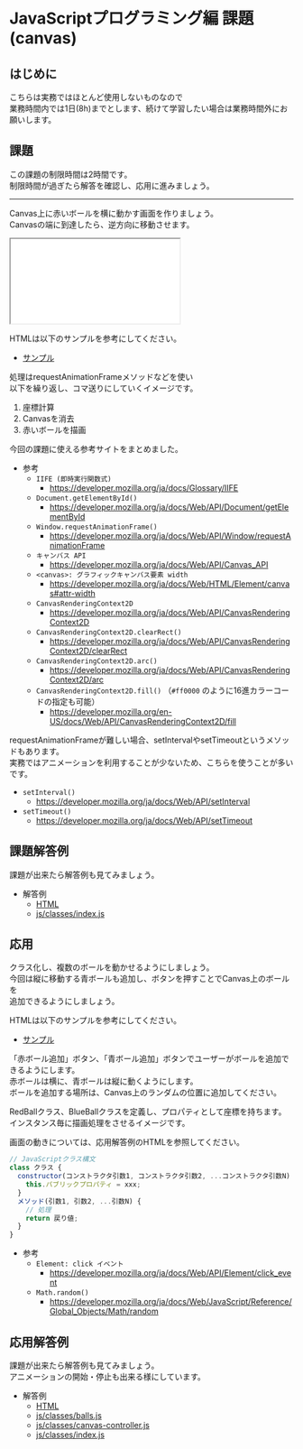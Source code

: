 # JavaScriptプログラミング編 課題(canvas)

## はじめに

こちらは実務ではほとんど使用しないものなので  
業務時間内では1日(8h)までとします、続けて学習したい場合は業務時間外にお願いします。  


## 課題

この課題の制限時間は2時間です。  
制限時間が過ぎたら解答を確認し、応用に進みましょう。

---

Canvas上に赤いボールを横に動かす画面を作りましょう。  
Canvasの端に到達したら、逆方向に移動させます。  

<iframe title="画面" src="./example-answer1/index.html"></iframe>

HTMLは以下のサンプルを参考にしてください。

- [サンプル](./sample1.html)

処理はrequestAnimationFrameメソッドなどを使い  
以下を繰り返し、コマ送りにしていくイメージです。

1. 座標計算
1. Canvasを消去
1. 赤いボールを描画

今回の課題に使える参考サイトをまとめました。

- 参考
  - `IIFE (即時実行関数式)`
    - <https://developer.mozilla.org/ja/docs/Glossary/IIFE>
  - `Document.getElementById()`
    - <https://developer.mozilla.org/ja/docs/Web/API/Document/getElementById>
  - `Window.requestAnimationFrame()`
    - <https://developer.mozilla.org/ja/docs/Web/API/Window/requestAnimationFrame>
  - `キャンバス API`
    - <https://developer.mozilla.org/ja/docs/Web/API/Canvas_API>
  - `<canvas>: グラフィックキャンバス要素 width`
    - <https://developer.mozilla.org/ja/docs/Web/HTML/Element/canvas#attr-width>
  - `CanvasRenderingContext2D`
    - <https://developer.mozilla.org/ja/docs/Web/API/CanvasRenderingContext2D>
  - `CanvasRenderingContext2D.clearRect()`
    - <https://developer.mozilla.org/ja/docs/Web/API/CanvasRenderingContext2D/clearRect>
  - `CanvasRenderingContext2D.arc()`
    - <https://developer.mozilla.org/ja/docs/Web/API/CanvasRenderingContext2D/arc>
  - `CanvasRenderingContext2D.fill()`  （`#ff0000` のように16進カラーコードの指定も可能）
    - <https://developer.mozilla.org/en-US/docs/Web/API/CanvasRenderingContext2D/fill>

requestAnimationFrameが難しい場合、setIntervalやsetTimeoutというメソッドもあります。  
実務ではアニメーションを利用することが少ないため、こちらを使うことが多いです。  

- `setInterval()`
  - <https://developer.mozilla.org/ja/docs/Web/API/setInterval>
- `setTimeout()`
  - <https://developer.mozilla.org/ja/docs/Web/API/setTimeout>

## 課題解答例

課題が出来たら解答例も見てみましょう。  

- 解答例
  - [HTML](./example-answer1/index.html)
  - [js/classes/index.js](./example-answer1/js/index.js)

## 応用

クラス化し、複数のボールを動かせるようにしましょう。  
今回は縦に移動する青ボールも追加し、ボタンを押すことでCanvas上のボールを  
追加できるようにしましょう。  

HTMLは以下のサンプルを参考にしてください。

- [サンプル](./sample2.html)

「赤ボール追加」ボタン、「青ボール追加」ボタンでユーザーがボールを追加できるようにします。  
赤ボールは横に、青ボールは縦に動くようにします。  
ボールを追加する場所は、Canvas上のランダムの位置に追加してください。  

RedBallクラス、BlueBallクラスを定義し、プロパティとして座標を持ちます。  
インスタンス毎に描画処理をさせるイメージです。  

画面の動きについては、応用解答例のHTMLを参照してください。

```js
// JavaScriptクラス構文
class クラス {
  constructor(コンストラクタ引数1, コンストラクタ引数2, ...コンストラクタ引数N) {
    this.パブリックプロパティ = xxx;
  }
  メソッド(引数1, 引数2, ...引数N) {
    // 処理
    return 戻り値;
  }
}
```

- 参考
  - `Element: click イベント`
    - <https://developer.mozilla.org/ja/docs/Web/API/Element/click_event>
  - `Math.random()`
    - <https://developer.mozilla.org/ja/docs/Web/JavaScript/Reference/Global_Objects/Math/random>

## 応用解答例

課題が出来たら解答例も見てみましょう。  
アニメーションの開始・停止も出来る様にしています。  

- 解答例
  - [HTML](./example-answer2/index.html)
  - [js/classes/balls.js](./example-answer2/js/classes/balls.js)
  - [js/classes/canvas-controller.js](./example-answer2/js/classes/canvas-controller.js)
  - [js/classes/index.js](./example-answer2/js/index.js)
